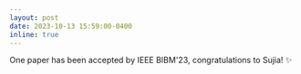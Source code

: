 ```yaml
---
layout: post
date: 2023-10-13 15:59:00-0400
inline: true
---
```


One paper has been accepted by IEEE BIBM'23, congratulations to Sujia! :sparkles:
